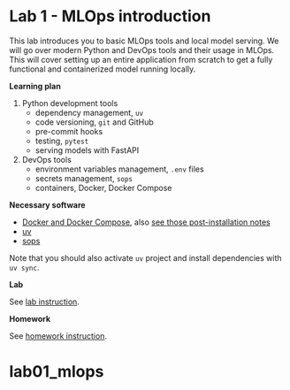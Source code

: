 # Lab 1 - MLOps introduction

This lab introduces you to basic MLOps tools and local model serving. We will
go over modern Python and DevOps tools and their usage in MLOps. This will cover
setting up an entire application from scratch to get a fully functional and
containerized model running locally.

**Learning plan**
1. Python development tools
   - dependency management, `uv`
   - code versioning, `git` and GitHub
   - pre-commit hooks
   - testing, `pytest`
   - serving models with FastAPI
2. DevOps tools
   - environment variables management, `.env` files
   - secrets management, `sops`
   - containers, Docker, Docker Compose

**Necessary software**
- [Docker and Docker Compose](https://docs.docker.com/engine/install/), 
  also [see those post-installation notes](https://docs.docker.com/engine/install/linux-postinstall/)
- [uv](https://docs.astral.sh/uv/getting-started/installation/)
- [sops](https://github.com/getsops/sops)

Note that you should also activate `uv` project and install dependencies with `uv sync`.

**Lab**

See [lab instruction](LAB_INSTRUCTION.md).

**Homework**

See [homework instruction](HOMEWORK.md).
# lab01_mlops
